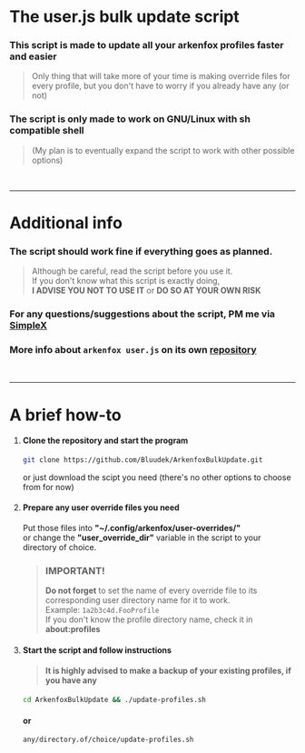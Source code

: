 # The user.js bulk update script
### This script is made to update all your arkenfox profiles faster and easier
> Only thing that will take more of your time is making override files for every profile, but you don't have to worry if you already have any (or not)


### The script is only made to work on GNU/Linux with sh compatible shell
> (My plan is to eventually expand the script to work with other possible options)

<br/>

<hr/>

# Additional info

### The script should work fine if everything goes as planned.
> Although be careful, read the script before you use it.<br/>
> If you don't know what this script is exactly doing,<br/>**I ADVISE YOU NOT TO USE IT** or **DO SO AT YOUR OWN RISK**

### For any questions/suggestions about the script, PM me via [SimpleX](https://smp19.simplex.im/a#rnMG2k4tcV0O1fSq6Z4nUtJoppSeIFbk6OwcavN5M_k)


### More info about `arkenfox user.js` on its own [repository](https://github.com/arkenfox/user.js)

<br/>

<hr/>

# A brief how-to
1. #### Clone the repository and start the program
    ```sh
    git clone https://github.com/Bluudek/ArkenfoxBulkUpdate.git
    ```
    or just download the scipt you need (there's no other options to choose from for now)

2. #### Prepare any user override files you need
    
    Put those files into **"~/.config/arkenfox/user-overrides/"**<br/>or change the **"user_override_dir"** variable in the script to your directory of choice.
    > ### IMPORTANT!
    > **Do not forget** to set the name of every override file to its corresponding user directory name for it to work.<br/>Example: `1a2b3c4d.FooProfile`<br/>If you don't know the profile directory name, check it in **about:profiles**
3. #### Start the script and follow instructions
    > #### It is highly advised to make a backup of your existing profiles, if you have any
    ```sh
    cd ArkenfoxBulkUpdate && ./update-profiles.sh
    ```
    #### or
    ```sh
    any/directory.of/choice/update-profiles.sh
    ```